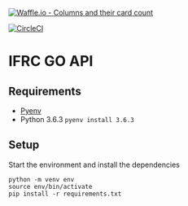 [![Waffle.io - Columns and their card count](https://badge.waffle.io/IFRCGo/go-infrastructure.svg?columns=all)](https://waffle.io/IFRCGo/go-infrastructure)

[![CircleCI](https://circleci.com/gh/IFRCGo/go-api.svg?style=svg&circle-token=4337c3da24907bbcb5d6aa06f0d60c5f27845435)](https://circleci.com/gh/IFRCGo/go-api)

# IFRC GO API

## Requirements

- [Pyenv](https://github.com/pyenv/pyenv)
- Python 3.6.3 `pyenv install 3.6.3`

## Setup

Start the environment and install the dependencies

```(python)
python -m venv env
source env/bin/activate
pip install -r requirements.txt
```
